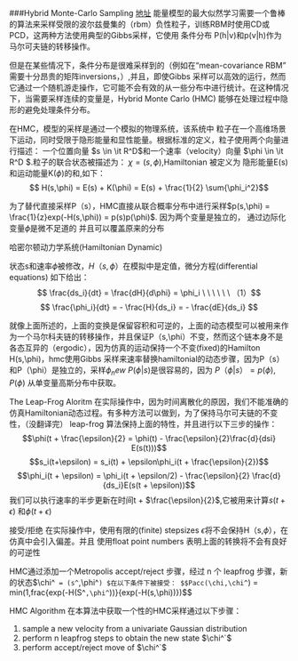 ###Hybrid Monte-Carlo Sampling
[地址](http://deeplearning.net/tutorial/hmc.html#hmc)
能量模型的最大似然学习需要一个鲁棒的算法来采样受限的波尔兹曼集的（rbm）负性粒子，训练RBM时使用CD或PCD，这两种方法使用典型的Gibbs采样，它使用 条件分布 P(h|v)和p(v|h)作为马尔可夫链的转移操作。

但是在某些情况下，条件分布是很难采样到的（例如在“mean-covariance RBM” 需要十分昂贵的矩阵inversions，）,并且，即使Gibbs 采样可以高效的运行，然而它通过一个随机游走操作，它可能不会有效的从一些分布中进行统计。在这种情况下，当需要采样连续的变量是，Hybrid Monte Carlo (HMC) 能够在处理过程中隐形的避免处理条件分布。

在HMC，模型的采样是通过一个模拟的物理系统，该系统中 粒子在一个高维场景下运动，同时受限于隐形能量和显性能量。根据标准的定义，粒子使用两个向量进行描述： 一个位置向量 $s \in \it R^D$和一个速率（velocity）向量 $\phi \in \it R^D $.粒子的联合状态被描述为： $\chi = (s,\phi)$,Hamiltonian 被定义为 隐形能量E(s)和运动能量K($\phi$)的和,如下：
$$ H(s,\phi) = E(s) + K(\phi) = E(s) + \frac{1}{2} \sum{\phi_i^2}$$

为了替代直接采样P（s），HMC直接从联合概率分布中进行采样$p(s,\phi) = \frac{1}{z}exp(-H(s,\phi)) = p(s)p(\phi)$.
因为两个变量是独立的，
通过边际化变量$\phi$是微不足道的 并且可以覆盖原来的分布

哈密尔顿动力学系统(Hamiltonian Dynamic)

状态s和速率$\phi$被修改，$H（s,\phi）$在模拟中是定值，微分方程(differential equations) 如下给出：
$$ \frac{ds_i}{dt} = \frac{dH}{d\phi} = \phi_i   \ \ \ \ \ \     （1）$$
$$ \frac{\phi_i}{dt} = - \frac{H}{ds_i} = - \frac{dE}{ds_i}  $$

就像上面所述的，上面的变换是保留容积和可逆的，上面的动态模型可以被用来作为一个马尔科夫链的转移操作，并且保证P（s,\phi）不变，然而这个链本身不是各态互异的（ergodic），因为仿真的运动保持一个不变(fixed)的Hamilton H(s,\phi)，hmc使用Gibbs 采样来速率替换hamiltonial的动态步骤，因为P（s）和P（\phi）是独立的，采样$\phi_new ~ P(\phi|s)$是很容易的，因为 $P（\phi | s） = p(\phi)$, $P(\phi)$ 从单变量高斯分布中获取。

The Leap-Frog Aloritm
在实际操作中，因为时间离散化的原因，我们不能准确的仿真Hamiltonian动态过程。有多种方法可以做到，为了保持马尔可夫链的不变性，（没翻译完）
leap-frog 算法保持上面的特性，并且进行以下三步的操作：
 $$\phi(t + \frac{\epsilon}{2} = \phi(t) - \frac{\epsilon}{2}\frac{d}{dsi} E(s(t)))$$
 $$s_i(t+\epsilon) = s_i(t) + \epsilon\phi_i(t + \frac{\epsilon}{2})$$
 $$\phi_i(t + \epsilon) = \phi_i(t + \epsilon/2) - \frac{\epsilon}{2} \frac{d}{ds_i}E(s(t + \epsilon))$$
我们可以执行速率的半步更新在时间t + $\frac{\epsilon}{2}$,它被用来计算$s(t+\epsilon)$ 和$\phi(t + \epsilon)$

接受/拒绝
在实际操作中，使用有限的(finite) stepsizes $\epsilon$将不会保持H（s,$\phi$），在仿真中会引入偏差。并且 使用float point numbers 表明上面的转换将不会有良好的可逆性

HMC通过添加一个Metropolis accept/reject 步骤，经过 n 个 leapfrog 步骤，新的状态$\chi^` = (s^`,\phi^`) $在以下条件下被接受：
$$Pacc(\chi,\chi^`) = min(1,frac{exp(-H(S^`,\phi^`))}{exp(-H(s,\phi))})$$

HMC Algorithm
在本算法中获取一个性的HMC采样通过以下步骤：
 1. sample a new velocity from a univariate Gaussian distribution
 2. perform n leapfrog steps to obtain the new state $\chi^`$
 3. perform accept/reject move of $\chi^`$
 
 























